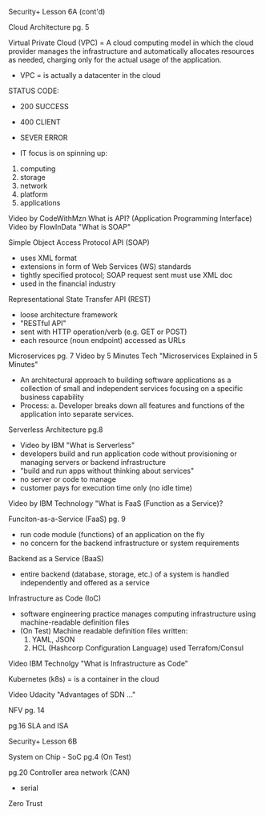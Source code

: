 Security+ Lesson 6A (cont'd)

Cloud Architecture 
pg. 5

Virtual Private Cloud (VPC) = A cloud computing model in which the cloud provider manages the infrastructure and automatically allocates resources as needed, charging only for the actual usage of the application. 
- VPC = is actually a datacenter in the cloud

STATUS CODE: 
- 200 SUCCESS
- 400 CLIENT 
- SEVER ERROR

- IT focus is on spinning up:
 1. computing
 2. storage
 3. network
 4. platform
 5. applications

Video by CodeWithMzn What is API? (Application Programming Interface)
Video by FlowInData "What is SOAP"

Simple Object Access Protocol API (SOAP)
- uses XML format 
- extensions in form of Web Services (WS) standards
- tightly specified protocol; SOAP request sent must use XML doc
- used in the financial industry

Representational State Transfer API (REST)
- loose architecture framework
- "RESTful API"
- sent with HTTP operation/verb (e.g. GET or POST)
- each resource (noun endpoint) accessed as URLs

Microservices pg. 7
Video by 5 Minutes Tech "Microservices Explained in 5 Minutes"

- An architectural approach to building software applications as a collection of small and independent services focusing on a specific business capability
- Process:
  a. Developer breaks down all features and functions of the application into separate services.

Serverless Architecture pg.8 
  - Video by IBM "What is Serverless"
  - developers build and run application code without provisioning or managing servers or backend infrastructure
  - "build and run apps without thinking about services"
  - no server or code to manage
  - customer pays for execution time only (no idle time)

Video by IBM Technology "What is FaaS (Function as a Service)?

Funciton-as-a-Service (FaaS) pg. 9
- run code module (functions) of an application on the fly
- no concern for the backend infrastructure or system requirements

Backend as a Service (BaaS)
- entire backend (database, storage, etc.) of a system is handled independently and offered as a service

Infrastructure as Code (IoC)
- software engineering practice manages computing infrastructure using machine-readable definition files
- (On Test) Machine readable definition files written:
  1. YAML, JSON
  2. HCL (Hashcorp Configuration Language) used Terrafom/Consul



Video IBM Technolgy "What is Infrastructure as Code"

Kubernetes (k8s) = is a container in the cloud

Video Udacity "Advantages of SDN ..."

NFV pg. 14

pg.16  SLA and ISA

Security+ Lesson 6B

System on Chip - SoC pg.4 (On Test)

pg.20 Controller area network (CAN)
 - serial

Zero Trust 






